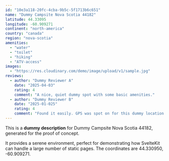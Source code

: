 ```yaml
---
id: "10e3a118-20fc-4cba-9b5c-5f1713b6c651"
name: "Dummy Campsite Nova Scotia 44182"
latitude: 44.33095
longitude: -60.909271
continent: "north-america"
country: "canada"
region: "nova-scotia"
amenities:
  - "water"
  - "toilet"
  - "hiking"
  - "ATV-access"
images:
  - "https://res.cloudinary.com/demo/image/upload/v1/sample.jpg"
reviews:
  - author: "Dummy Reviewer A"
    date: "2025-04-03"
    rating: 4
    comment: "A nice, quiet dummy spot with some basic amenities."
  - author: "Dummy Reviewer B"
    date: "2025-01-025"
    rating: 4
    comment: "Found it easily. GPS was spot on for this dummy location."
---
```


This is a **dummy description** for Dummy Campsite Nova Scotia 44182, generated for the proof of concept.

It provides a serene environment, perfect for demonstrating how SvelteKit can handle a large number of static pages. The coordinates are 44.330950, -60.909271.
